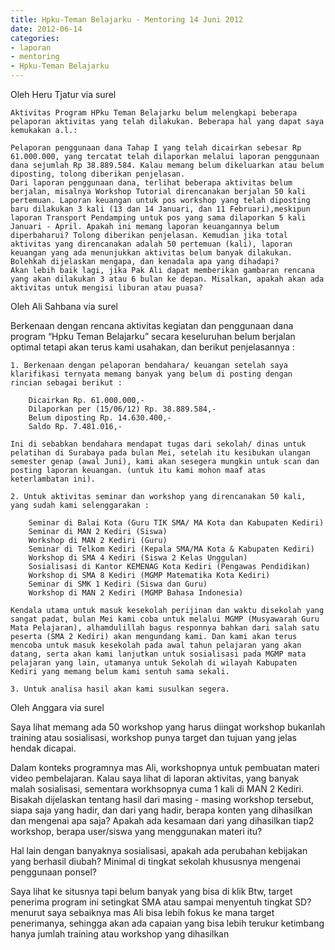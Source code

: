 ```yaml
---
title: Hpku-Teman Belajarku - Mentoring 14 Juni 2012 
date: 2012-06-14
categories:
- laporan
- mentoring
- Hpku-Teman Belajarku
---
```


Oleh Heru Tjatur via surel

    Aktivitas Program HPku Teman Belajarku belum melengkapi beberapa pelaporan aktivitas yang telah dilakukan. Beberapa hal yang dapat saya kemukakan a.l.:

    Pelaporan penggunaan dana Tahap I yang telah dicairkan sebesar Rp 61.000.000, yang tercatat telah dilaporkan melalui laporan penggunaan dana sejumlah Rp 38.889.584. Kalau memang belum dikeluarkan atau belum diposting, tolong diberikan penjelasan.
    Dari laporan penggunaan dana, terlihat beberapa aktivitas belum berjalan, misalnya Workshop Tutorial direncanakan berjalan 50 kali pertemuan. Laporan keuangan untuk pos workshop yang telah diposting baru dilakukan 3 kali (13 dan 14 Januari, dan 11 Februari),meskipun laporan Transport Pendamping untuk pos yang sama dilaporkan 5 kali Januari - April. Apakah ini memang laporan keuangannya belum diperbaharui? Tolong diberikan penjelasan. Kemudian jika total aktivitas yang direncanakan adalah 50 pertemuan (kali), laporan keuangan yang ada menunjukkan aktivitas belum banyak dilakukan. Bolehkah dijelaskan mengapa, dan kenadala apa yang dihadapi?
    Akan lebih baik lagi, jika Pak Ali dapat memberikan gambaran rencana yang akan dilakukan 3 atau 6 bulan ke depan. Misalkan, apakah akan ada aktivitas untuk mengisi liburan atau puasa?

Oleh Ali Sahbana via surel

Berkenaan dengan rencana aktivitas kegiatan dan penggunaan dana program “Hpku Teman Belajarku” secara keseluruhan belum berjalan optimal tetapi akan terus kami usahakan, dan berikut penjelasannya :

    1. Berkenaan dengan pelaporan bendahara/ keuangan setelah saya klarifikasi ternyata memang banyak yang belum di posting dengan rincian sebagai berikut :

        Dicairkan Rp. 61.000.000,-
        Dilaporkan per (15/06/12) Rp. 38.889.584,-
        Belum diposting Rp. 14.630.400,-
        Saldo Rp. 7.481.016,-

    Ini di sebabkan bendahara mendapat tugas dari sekolah/ dinas untuk pelatihan di Surabaya pada bulan Mei, setelah itu kesibukan ulangan semester genap (awal Juni), kami akan sesegera mungkin untuk scan dan posting laporan keuangan. (untuk itu kami mohon maaf atas keterlambatan ini).

    2. Untuk aktivitas seminar dan workshop yang direncanakan 50 kali, yang sudah kami selenggarakan :

        Seminar di Balai Kota (Guru TIK SMA/ MA Kota dan Kabupaten Kediri)
        Seminar di MAN 2 Kediri (Siswa)
        Workshop di MAN 2 Kediri (Guru)
        Seminar di Telkom Kediri (Kepala SMA/MA Kota & Kabupaten Kediri)
        Workshop di SMA 4 Kediri (Siswa 2 Kelas Unggulan)
        Sosialisasi di Kantor KEMENAG Kota Kediri (Pengawas Pendidikan)
        Workshop di SMA 8 Kediri (MGMP Matematika Kota Kediri)
        Seminar di SMK 1 Kediri (Siswa dan Guru)
        Workshop di MAN 2 Kediri (MGMP Bahasa Indonesia)

    Kendala utama untuk masuk kesekolah perijinan dan waktu disekolah yang sangat padat, bulan Mei kami coba untuk melalui MGMP (Musyawarah Guru Mata Pelajaran), alhamdulillah bagus responnya bahkan dari salah satu peserta (SMA 2 Kediri) akan mengundang kami. Dan kami akan terus mencoba untuk masuk kesekolah pada awal tahun pelajaran yang akan datang, serta akan kami lanjutkan untuk sosialisasi pada MGMP mata pelajaran yang lain, utamanya untuk Sekolah di wilayah Kabupaten Kediri yang memang belum kami sentuh sama sekali.

    3. Untuk analisa hasil akan kami susulkan segera.

Oleh Anggara via surel

Saya lihat memang ada 50 workshop yang harus diingat workshop bukanlah training atau sosialisasi, workshop punya target dan tujuan yang jelas hendak dicapai.

Dalam konteks programnya mas Ali, workshopnya untuk pembuatan materi video pembelajaran. Kalau saya lihat di laporan aktivitas, yang banyak malah sosialisasi, sementara workhsopnya cuma 1 kali di MAN 2 Kediri. Bisakah dijelaskan tentang hasil dari masing - masing workshop tersebut, siapa saja yang hadir, dan dari yang hadir, berapa konten yang dihasilkan dan mengenai apa saja? Apakah ada kesamaan dari yang dihasilkan tiap2 workshop, berapa user/siswa yang menggunakan materi itu?

Hal lain dengan banyaknya sosialisasi, apakah ada perubahan kebijakan yang berhasil diubah? Minimal di tingkat sekolah khususnya mengenai penggunaan ponsel?

Saya lihat ke situsnya tapi belum banyak yang bisa di klik Btw, target penerima program ini setingkat SMA atau sampai menyentuh tingkat SD? menurut saya sebaiknya mas Ali bisa lebih fokus ke mana target penerimanya, sehingga akan ada capaian yang bisa lebih terukur ketimbang hanya jumlah training atau workshop yang dihasilkan 

